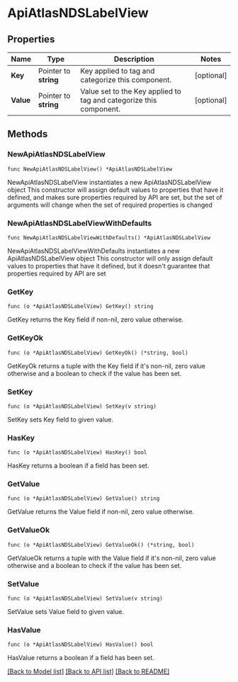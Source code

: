 # ApiAtlasNDSLabelView

## Properties

Name | Type | Description | Notes
------------ | ------------- | ------------- | -------------
**Key** | Pointer to **string** | Key applied to tag and categorize this component. | [optional] 
**Value** | Pointer to **string** | Value set to the Key applied to tag and categorize this component. | [optional] 

## Methods

### NewApiAtlasNDSLabelView

`func NewApiAtlasNDSLabelView() *ApiAtlasNDSLabelView`

NewApiAtlasNDSLabelView instantiates a new ApiAtlasNDSLabelView object
This constructor will assign default values to properties that have it defined,
and makes sure properties required by API are set, but the set of arguments
will change when the set of required properties is changed

### NewApiAtlasNDSLabelViewWithDefaults

`func NewApiAtlasNDSLabelViewWithDefaults() *ApiAtlasNDSLabelView`

NewApiAtlasNDSLabelViewWithDefaults instantiates a new ApiAtlasNDSLabelView object
This constructor will only assign default values to properties that have it defined,
but it doesn't guarantee that properties required by API are set

### GetKey

`func (o *ApiAtlasNDSLabelView) GetKey() string`

GetKey returns the Key field if non-nil, zero value otherwise.

### GetKeyOk

`func (o *ApiAtlasNDSLabelView) GetKeyOk() (*string, bool)`

GetKeyOk returns a tuple with the Key field if it's non-nil, zero value otherwise
and a boolean to check if the value has been set.

### SetKey

`func (o *ApiAtlasNDSLabelView) SetKey(v string)`

SetKey sets Key field to given value.

### HasKey

`func (o *ApiAtlasNDSLabelView) HasKey() bool`

HasKey returns a boolean if a field has been set.

### GetValue

`func (o *ApiAtlasNDSLabelView) GetValue() string`

GetValue returns the Value field if non-nil, zero value otherwise.

### GetValueOk

`func (o *ApiAtlasNDSLabelView) GetValueOk() (*string, bool)`

GetValueOk returns a tuple with the Value field if it's non-nil, zero value otherwise
and a boolean to check if the value has been set.

### SetValue

`func (o *ApiAtlasNDSLabelView) SetValue(v string)`

SetValue sets Value field to given value.

### HasValue

`func (o *ApiAtlasNDSLabelView) HasValue() bool`

HasValue returns a boolean if a field has been set.


[[Back to Model list]](../README.md#documentation-for-models) [[Back to API list]](../README.md#documentation-for-api-endpoints) [[Back to README]](../README.md)


